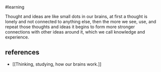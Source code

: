 #learning

Thought and ideas are like small dots in our brains, at first a thought is lonely and not connected to anything else, then the more we see, use, and repeat those thoughts and ideas it begins to form more stronger connections with other ideas around it, which we call knowledge and experience.

## references 
- [[Thinking, studying, how our brains work.]]